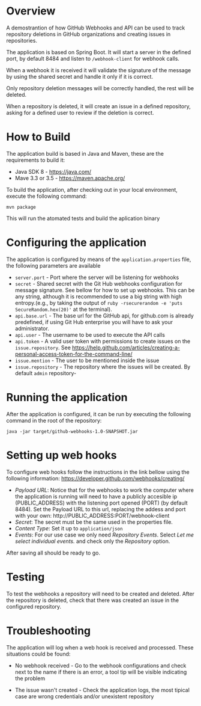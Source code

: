 # Overview
A demostrantion of how GitHub Webhooks and API can be used to track repository deletions in GitHub organizations and creating issues in repositories.

The application is based on Spring Boot. It will start a server in the defined port, by default 8484 and listen to `/webhook-client` for webhook calls.

When a webhook it is received it will validate the signature of the message by using the shared secret and handle it only if it is correct.

Only repository deletion messages will be correctly handled, the rest will be deleted.

When a repository is deleted, it will create an issue in a defined repository, asking for a defined user to review if the deletion is correct.

# How to Build

The application build is based in Java and Maven, these are the requirements to build it:

- Java SDK 8 - https://java.com/
- Mave 3.3 or 3.5 - https://maven.apache.org/

To build the application, after checking out in your local environment, execute the following command:

`mvn package`

This will run the atomated tests and build the aplication binary

# Configuring the application
The application is configured by means of the `application.properties` file, the following parameters are available

- `server.port` - Port where the server will be listening for webhooks
- `secret` - Shared secret with the Git Hub webhooks configuration for message signature. See bellow for how to set up webhooks. This can be any string, although it is recommended to use a big string with high entropy.(e.g., by taking the output of `ruby -rsecurerandom -e 'puts SecureRandom.hex(20)'` at the terminal).
- `api.base.url` - The base url for the GitHub api, for github.com is already predefined, if using Git Hub enterprise you will have to ask your administrator.
- `api.user` - The username to be used to execute the API calls
- `api.token` - A valid user token with permissions to create issues on the `issue.repository`. See https://help.github.com/articles/creating-a-personal-access-token-for-the-command-line/
- `issue.mention` - The user to be mentioned inside the issue
- `issue.repository` - The repository where the issues will be created. By default `admin` repository-

# Running the application
After the application is configured, it can be run by executing the following command in the root of the repository:

`java -jar target/github-webhooks-1.0-SNAPSHOT.jar`

# Setting up web hooks

To configure web hooks follow the instructions in the link bellow using the following information:
https://developer.github.com/webhooks/creating/
- *Payload URL*: Notice that for the webhooks to work the computer where the application is running will need to have a publicly accesible ip (PUBLIC_ADDRESS) with the listening port opened (PORT) (by default 8484). Set the Payload URL to this url, replacing the addess and port with your own: http://PUBLIC_ADDRESS:PORT/webhook-client
- *Secret*: The secret must be the same used in the properties file.
- *Content Type*: Set it up to `application/json`
- *Events*: For our use case we only need _Repository Events_. Select _Let me select individual events._ and check only the _Repository_ option.

After saving all should be ready to go.

# Testing
To test the webhooks a repository will need to be created and deleted. After the repository is deleted, check that there was created an issue in the configured repository.

# Troubleshooting
The application will log when a web hook is received and processed. These situations could be found:
- No webhook received - Go to the webhook configurations and check next to the name if there is an error, a tool tip will be visible indicating the problem

- The issue wasn't created - Check the application logs, the most tipical case are wrong credentials and/or unexistent repository

